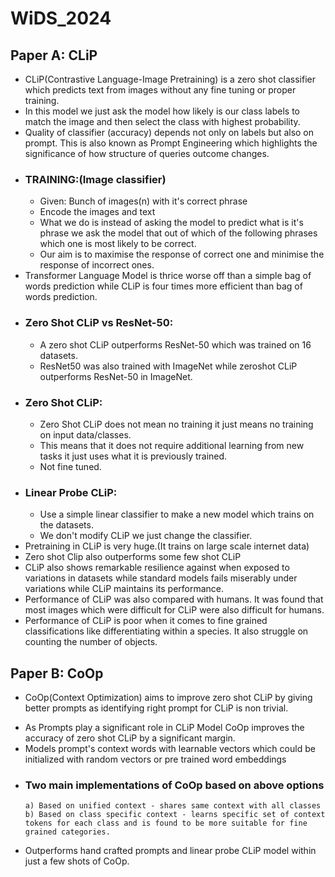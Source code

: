 # WiDS_2024
## Paper A: CLiP
- CLiP(Contrastive Language-Image Pretraining) is a zero shot classifier which predicts text from images without any fine tuning or proper training.
- In this model we just ask the model how likely is our class labels to match the image and then select the class with highest probability.
- Quality of classifier (accuracy) depends not only on labels but also on prompt. This is also known as Prompt Engineering which highlights the significance of how structure of queries outcome changes.
- ### TRAINING:(Image classifier)
    - Given: Bunch of images(n) with it's correct phrase 
    - Encode the images and text
    - What we do is instead of asking the model to predict what is it's phrase we ask the model that out of which of the following phrases which one is most likely to be correct.
    - Our aim is to maximise the response of correct one and minimise the response of incorrect ones.
- Transformer Language Model is thrice worse off than a simple bag of words prediction while CLiP is four times more efficient than bag of words prediction.
- ### Zero Shot CLiP vs ResNet-50:
    - A zero shot CLiP outperforms ResNet-50 which was trained on 16 datasets.
    - ResNet50 was also trained with ImageNet while zeroshot CLiP outperforms ResNet-50 in ImageNet.
- ### Zero Shot CLiP:
    - Zero Shot CLiP does not mean no training it just means no training on input data/classes.
    - This means that it does not require additional learning from new tasks it just uses what it is previously trained.
    - Not fine tuned.
- ### Linear Probe CLiP:
    - Use a simple linear classifier to make a new model which trains on the datasets.
    - We don't modify CLiP we just change the classifier.
- Pretraining in CLiP is very huge.(It trains on large scale internet data)
- Zero shot Clip also outperforms some few shot CLiP
- CLiP also shows remarkable resilience against when exposed to variations in datasets while standard models fails miserably under variations while CLiP maintains its performance.
- Performance of CLiP was also compared with humans. It was found that most images which were difficult for CLiP were also difficult for humans.
- Performance of CLiP is poor when it comes to fine grained classifications like differentiating within a species. It also struggle on counting the number of objects.


## Paper B: CoOp
* CoOp(Context Optimization) aims to improve zero shot CLiP by giving better prompts as identifying right prompt for CLiP is non trivial.
- As Prompts play a significant role in CLiP Model CoOp improves the accuracy of zero shot CLiP by a significant margin.
- Models prompt's context words with learnable vectors which could be initialized with random vectors or pre trained word embeddings
- ### Two main implementations of CoOp based on above options
      a) Based on unified context - shares same context with all classes
      b) Based on class specific context - learns specific set of context tokens for each class and is found to be more suitable for fine grained categories.
- Outperforms hand crafted prompts and linear probe CLiP model within just a few shots of CoOp.
